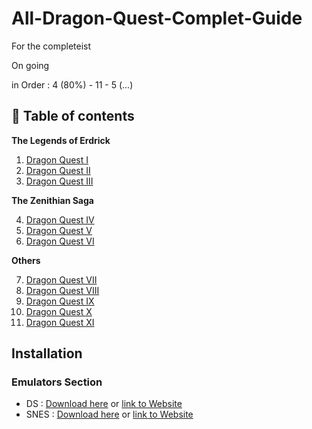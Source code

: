 # All-Dragon-Quest-Complet-Guide
For the completeist

On going

in Order : 4 (80%) - 11 - 5 (...)

## 📖 Table of contents

**The Legends of Erdrick**

1. [Dragon Quest I](Dragon%20Quest%201/README.md)
2. [Dragon Quest II](Dragon%20Quest%202/README.md)
3. [Dragon Quest III](Dragon%20Quest%203/README.md)

**The Zenithian Saga**

4. [Dragon Quest IV](All%20Games%20Guide/Dragon%20Quest%204/README.md)
5. [Dragon Quest V](All%20Games%20Guide/Dragon%20Quest%205/README.md)
6. [Dragon Quest VI](All%20Games%20Guide/Dragon%20Quest%206/README.md)

**Others**

7. [Dragon Quest VII](Dragon%20Quest%207/README.md)
8. [Dragon Quest VIII](Dragon%20Quest%208/README.md)
9. [Dragon Quest IX](Dragon%20Quest%209/README.md)
10. [Dragon Quest X](Dragon%20Quest%2010/README.md)
11. [Dragon Quest XI](Dragon%20Quest%2011/README.md)






## Installation
### Emulators Section
- DS : [Download here](https://github.com/Ellimaaac/All-Dragon-Quest-Complet-Guide/blob/main/EMUs/desmume-0.9.13-win64.zip) or [link to Website](https://desmume.org/download/)
- SNES : [Download here](https://github.com/Ellimaaac/All-Dragon-Quest-Complet-Guide/blob/main/EMUs/snes9x-1.62.3-win32-x64.zip) or [link to Website](https://www.snes9x.com/downloads.php)
